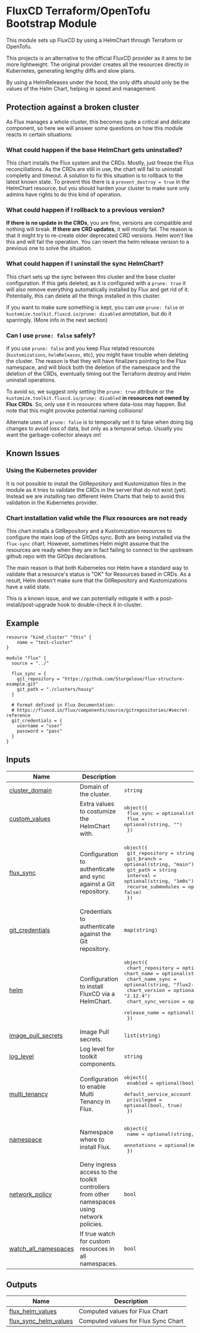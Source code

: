 # FluxCD Terraform/OpenTofu Bootstrap Module

This module sets up FluxCD by using a HelmChart through Terraform or OpenTofu.

This projects is an alternative to the official FluxCD provider as it aims to be more lightweight.
The original provider creates all the resources directly in Kubernetes, generating lengthy diffs and slow plans.

By using a HelmReleases under the hood, the only diffs should only be the values of the Helm Chart, helping in speed and management.

## Protection against a broken cluster

As Flux manages a whole cluster, this becomes quite a critical and delicate component, so here we will answer some questions on how this module reacts in certain situations:

### What could happen if the base HelmChart gets uninstalled?

This chart installs the Flux system and the CRDs.
Mostly, just freeze the Flux reconciliations. As the CRDs are still in use, the chart will fail to uninstall completly and timeout.
A solution to fix this situation is to rollback to the latest known state. To prevent this there is a `prevent_destroy = true` in the HelmChart resource, but you should harden your cluster to make sure only admins have rights to do this kind of operation.

### What could happen if I rollback to a previous version?

**If there is no update in the CRDs**, you are fine, versions are compatible and nothing will break.
**If there are CRD updates**, it will mostly fail. The reason is that it might try to re-create older deprecated CRD versions. Helm won't like this and will fail the operation. You can revert the helm release version to a previous one to solve the situation.

### What could happen if I uninstall the sync HelmChart?

This chart sets up the sync between this cluster and the base cluster configuration.
If this gets deleted, as it is configured with a `prune: true` it will also remove everything automatically installed by Flux and get rid of it. Potentially, this can delete all the things installed in this cluster.

If you want to make sure something is kept, you can use `prune: false` or `kustomize.toolkit.fluxcd.io/prune: disabled` annotation, but do it sparringly. (More info in the next section)

### Can I use `prune: false` safely?

If you use `prune: false` and you keep Flux related resources (`kustomizations`, `helmReleases`, etc), you might have trouble when deleting the cluster. The reason is that they will have finalizers pointing to the Flux namespace, and will block both the deletion of the namespace and the deletion of the CRDs, eventually timing out the Terraform destroy and Helm uninstall operations.

To avoid so, we suggest only setting the `prune: true` attribute or the `kustomize.toolkit.fluxcd.io/prune: disabled` **in resources not owned by Flux CRDs**. So, only use it in resources where data-loss may happen. But note that this might provoke potential naming collisions!

Alternate uses of `prune: false` is to temporally set it to false when doing big changes to avoid loss of data, but only as a temporal setup. Usually you want the garbage-collector always on!

## Known Issues

### Using the Kubernetes provider

It is not possible to install the GitRepository and Kustomization files in the module as it tries to validate the CRDs in the server that do not exist (yet). Instead we are installing two different Helm Charts that help to avoid this validation in the Kubernetes provider.

### Chart installation valid while the Flux resources are not ready

This chart installs a GitRepository and a Kustomization resources to configure the main loop of the GitOps sync. Both are being installed via the `flux-sync` chart.
However, sometimes Helm might assume that the resources are ready when they are in fact failing to connect to the upstream github repo with the GitOps declarations.

The main reason is that both Kubernetes nor Helm have a standard way to validate that a resource's status is "OK" for Resources based in CRDs.
As a result, Helm doesn't make sure that the GitRepository and Kustomizations have a valid state.

This is a known issue, and we can potentially mitigate it with a post-install/post-upgrade hook to double-check it in-cluster.

<!-- BEGIN_TF_DOCS -->


## Example

```hcl
resource "kind_cluster" "this" {
    name = "test-cluster"
}

module "flux" {
  source = "../"

  flux_sync = {
    git_repository = "https://github.com/Sturgelose/flux-structure-example.git"
    git_path = "./clusters/housy"
  }

  # Format defined in Flux Documentation: 
  # https://fluxcd.io/flux/components/source/gitrepositories/#secret-reference
  git_credentials = {
    username = "user"
    password = "pass"
  }
}
```

## Inputs

| Name | Description | Type | Default | Required |
|------|-------------|------|---------|:--------:|
| <a name="input_cluster_domain"></a> [cluster\_domain](#input\_cluster\_domain) | Domain of the cluster. | `string` | `"cluster.local"` | no |
| <a name="input_custom_values"></a> [custom\_values](#input\_custom\_values) | Extra values to costumize the HelmChart with. | <pre>object({<br>    flux_sync = optional(string, "")<br>    flux      = optional(string, "")<br>  })</pre> | `{}` | no |
| <a name="input_flux_sync"></a> [flux\_sync](#input\_flux\_sync) | Configuration to authenticate and sync against a Git repository. | <pre>object({<br>    git_repository     = string<br>    git_branch         = optional(string, "main")<br>    git_path           = string<br>    interval           = optional(string, "1m0s")<br>    recurse_submodules = optional(bool, false)<br>  })</pre> | n/a | yes |
| <a name="input_git_credentials"></a> [git\_credentials](#input\_git\_credentials) | Credentials to authenticate against the Git repository. | `map(string)` | n/a | yes |
| <a name="input_helm"></a> [helm](#input\_helm) | Configuration to install FluxCD via a HelmChart. | <pre>object({<br>    chart_repository   = optional(string, "https://fluxcd-community.github.io/helm-charts")<br>    chart_name         = optional(string, "flux2")<br>    chart_name_sync    = optional(string, "flux2-sync")<br>    chart_version      = optional(string, "2.12.4")<br>    chart_sync_version = optional(string, "1.8.2")<br>    release_name       = optional(string, "flux-system")<br>  })</pre> | `{}` | no |
| <a name="input_image_pull_secrets"></a> [image\_pull\_secrets](#input\_image\_pull\_secrets) | Image Pull secrets. | `list(string)` | `[]` | no |
| <a name="input_log_level"></a> [log\_level](#input\_log\_level) | Log level for toolkit components. | `string` | `"info"` | no |
| <a name="input_multi_tenancy"></a> [multi\_tenancy](#input\_multi\_tenancy) | Configuration to enable Multi Tenancy in Flux. | <pre>object({<br>    enabled                 = optional(bool, false)<br>    default_service_account = optional(string, "default")<br>    privileged              = optional(bool, true)<br>  })</pre> | `{}` | no |
| <a name="input_namespace"></a> [namespace](#input\_namespace) | Namespace where to install Flux. | <pre>object({<br>    name        = optional(string, "flux-system")<br>    annotations = optional(map(string), {})<br>  })</pre> | `{}` | no |
| <a name="input_network_policy"></a> [network\_policy](#input\_network\_policy) | Deny ingress access to the toolkit controllers from other namespaces using network policies. | `bool` | `true` | no |
| <a name="input_watch_all_namespaces"></a> [watch\_all\_namespaces](#input\_watch\_all\_namespaces) | If true watch for custom resources in all namespaces. | `bool` | `true` | no |

## Outputs

| Name | Description |
|------|-------------|
| <a name="output_flux_helm_values"></a> [flux\_helm\_values](#output\_flux\_helm\_values) | Computed values for Flux Chart |
| <a name="output_flux_sync_helm_values"></a> [flux\_sync\_helm\_values](#output\_flux\_sync\_helm\_values) | Computed values for Flux Sync Chart |  
<!-- END_TF_DOCS -->